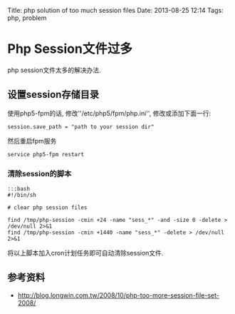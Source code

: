 Title: php solution of too much session files
Date: 2013-08-25 12:14
Tags: php, problem

# Php Session文件过多

php session文件太多的解决办法.

## 设置session存储目录

使用php5-fpm的话, 修改''/etc/php5/fpm/php.ini'', 修改或添加下面一行:

	session.save_path = "path to your session dir"

然后重启fpm服务

	
	service php5-fpm restart

###  清除session的脚本 

    :::bash
    #!/bin/sh 

    # clear php session files

    find /tmp/php-session -cmin +24 -name "sess_*" -and -size 0 -delete > /dev/null 2>&1
    find /tmp/php-session -cmin +1440 -name "sess_*" -delete > /dev/null 2>&1
将以上脚本加入cron计划任务即可自动清除session文件.

## 参考资料

*  http://blog.longwin.com.tw/2008/10/php-too-more-session-file-set-2008/

